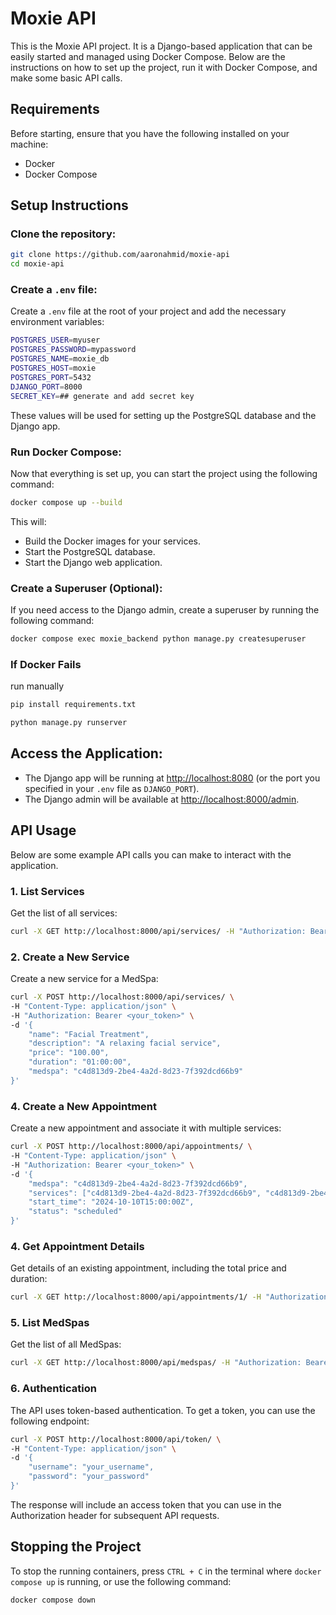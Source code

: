 
# Moxie API

This is the Moxie API project. It is a Django-based application that can be easily started and managed using Docker Compose. Below are the instructions on how to set up the project, run it with Docker Compose, and make some basic API calls.

## Requirements

Before starting, ensure that you have the following installed on your machine:

- Docker
- Docker Compose

## Setup Instructions

### Clone the repository:

```bash
git clone https://github.com/aaronahmid/moxie-api
cd moxie-api
```

### Create a `.env` file:

Create a `.env` file at the root of your project and add the necessary environment variables:

```bash
POSTGRES_USER=myuser
POSTGRES_PASSWORD=mypassword
POSTGRES_NAME=moxie_db
POSTGRES_HOST=moxie
POSTGRES_PORT=5432
DJANGO_PORT=8000
SECRET_KEY=## generate and add secret key
```

These values will be used for setting up the PostgreSQL database and the Django app.

### Run Docker Compose:

Now that everything is set up, you can start the project using the following command:

```bash
docker compose up --build
```

This will:

- Build the Docker images for your services.
- Start the PostgreSQL database.
- Start the Django web application.

### Create a Superuser (Optional):

If you need access to the Django admin, create a superuser by running the following command:

```bash
docker compose exec moxie_backend python manage.py createsuperuser
```

### If Docker Fails

run manually

```bash
pip install requirements.txt
```

```bash
python manage.py runserver
```


## Access the Application:

- The Django app will be running at [http://localhost:8080](http://localhost:8000) (or the port you specified in your `.env` file as `DJANGO_PORT`).
- The Django admin will be available at [http://localhost:8000/admin](http://localhost:8000/admin).

## API Usage

Below are some example API calls you can make to interact with the application.

### 1. List Services

Get the list of all services:

```bash
curl -X GET http://localhost:8000/api/services/ -H "Authorization: Bearer <your_token>"
```

### 2. Create a New Service

Create a new service for a MedSpa:

```bash
curl -X POST http://localhost:8000/api/services/ \
-H "Content-Type: application/json" \
-H "Authorization: Bearer <your_token>" \
-d '{
    "name": "Facial Treatment",
    "description": "A relaxing facial service",
    "price": "100.00",
    "duration": "01:00:00",
    "medspa": "c4d813d9-2be4-4a2d-8d23-7f392dcd66b9"
}'
```

### 4. Create a New Appointment

Create a new appointment and associate it with multiple services:

```bash
curl -X POST http://localhost:8000/api/appointments/ \
-H "Content-Type: application/json" \
-H "Authorization: Bearer <your_token>" \
-d '{
    "medspa": "c4d813d9-2be4-4a2d-8d23-7f392dcd66b9",
    "services": ["c4d813d9-2be4-4a2d-8d23-7f392dcd66b9", "c4d813d9-2be4-4a2d-8d23-7f392dcd66b9"],
    "start_time": "2024-10-10T15:00:00Z",
    "status": "scheduled"
}'
```

### 4. Get Appointment Details

Get details of an existing appointment, including the total price and duration:

```bash
curl -X GET http://localhost:8000/api/appointments/1/ -H "Authorization: Bearer <your_token>"
```

### 5. List MedSpas

Get the list of all MedSpas:

```bash
curl -X GET http://localhost:8000/api/medspas/ -H "Authorization: Bearer <your_token>"
```

### 6. Authentication

The API uses token-based authentication. To get a token, you can use the following endpoint:

```bash
curl -X POST http://localhost:8000/api/token/ \
-H "Content-Type: application/json" \
-d '{
    "username": "your_username",
    "password": "your_password"
}'
```

The response will include an access token that you can use in the Authorization header for subsequent API requests.

## Stopping the Project

To stop the running containers, press `CTRL + C` in the terminal where `docker compose up` is running, or use the following command:

```bash
docker compose down
```
